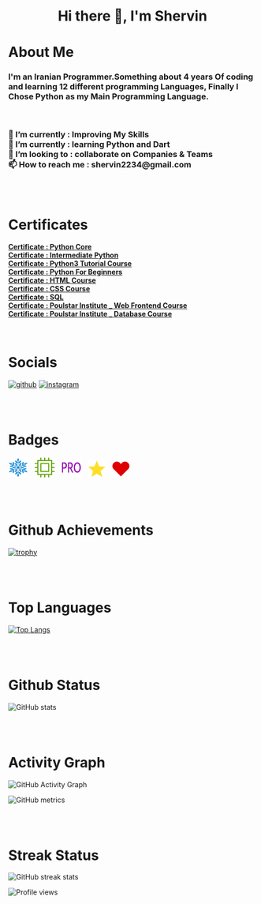 <h1 align="center"><b>Hi there 👋, I'm Shervin</b></h1>

<div align="left"><h1><b>About Me</b></h1>
<h3>I'm an Iranian Programmer.Something about 4 years Of coding and learning 12 different programming Languages, Finally I Chose Python as my Main Programming Language.</h3><br>
</div>

<div align="left">
<div align="left">
    <h3>
        <b>🔭 I’m currently :</b> Improving My Skills<br>
        <b>🌱 I’m currently :</b> learning Python and Dart <br>
        <b>👯 I’m looking to :</b> collaborate on Companies & Teams <br>
        <b>📫 How to reach me :</b> shervin2234@gmail.com 
    </h3>
</div>

<br><br>
<h1><b>Certificates</b></h1>

<div align="left">
    <a href="https://github.com/shervinbdndev/shervinbdndev/blob/master/Certificates/PythonCore_certificate.jpg"><b>Certificate : Python Core</b></a><br>
    <a href="https://github.com/shervinbdndev/shervinbdndev/blob/master/Certificates/Intermediate_Python_certificate.jpg"><b>Certificate : Intermediate Python</b></a><br>
    <a href="https://github.com/shervinbdndev/shervinbdndev/blob/master/Certificates/Python_certificate.jpg"><b>Certificate : Python3 Tutorial Course</b></a><br>
    <a href="https://github.com/shervinbdndev/shervinbdndev/blob/master/Certificates/Python-for-Beginners_certificate.jpg"><b>Certificate : Python For Beginners</b></a><br>
    <a href="https://github.com/shervinbdndev/shervinbdndev/blob/master/Certificates/HTML_certificate.jpg"><b>Certificate : HTML Course</b></a><br>
    <a href="https://github.com/shervinbdndev/shervinbdndev/blob/master/Certificates/CSS_certificate.jpg"><b>Certificate : CSS Course</b></a><br>
    <a href="https://github.com/shervinbdndev/shervinbdndev/blob/master/Certificates/SQL_certificate.jpg"><b>Certificate : SQL</b></a><br>
    <a href="https://github.com/shervinbdndev/shervinbdndev/blob/master/Certificates/web_frontend_course_plstr.jpg"><b>Certificate : Poulstar Institute _ Web Frontend Course</b></a><br>
    <a href="https://github.com/shervinbdndev/shervinbdndev/blob/master/Certificates/database_course_plstr.jpg"><b>Certificate : Poulstar Institute _ Database Course</b></a>
</div>

<br>

<br>
<h1><b>Socials</b></h1>

[<img src='https://cdn.jsdelivr.net/npm/simple-icons@3.0.1/icons/github.svg' alt='github' height='40'>](https://github.com/shervinbdndev)  [<img src='https://cdn.jsdelivr.net/npm/simple-icons@3.0.1/icons/instagram.svg' alt='instagram' height='40'>](https://www.instagram.com/shervin.bdn/)  

<br>

<br>
<h1><b>Badges</b></h1>

<a href='https://archiveprogram.github.com/'><img src='https://raw.githubusercontent.com/acervenky/animated-github-badges/master/assets/acbadge.gif' width='40' height='40'></a> <a href='https://docs.github.com/en/developers'><img src='https://raw.githubusercontent.com/acervenky/animated-github-badges/master/assets/devbadge.gif' width='40' height='40'></a> <a href='https://github.com/pricing'><img src='https://raw.githubusercontent.com/acervenky/animated-github-badges/master/assets/pro.gif' width='40' height='40'></a> <a href='https://stars.github.com/'><img src='https://raw.githubusercontent.com/acervenky/animated-github-badges/master/assets/starbadge.gif' width='35' height='35'></a> <a href='https://docs.github.com/en/github/supporting-the-open-source-community-with-github-sponsors'><img src='https://raw.githubusercontent.com/acervenky/animated-github-badges/master/assets/sponsorbadge.gif' width='35' height='35'></a> 

<br>

<br>
<h1><b>Github Achievements</b></h1>

[![trophy](https://github-profile-trophy.vercel.app/?username=shervinbdndev)](https://github.com/ryo-ma/github-profile-trophy)

<br>

<br>
<h1><b>Top Languages</b></h1>

[![Top Langs](https://github-readme-stats.vercel.app/api/top-langs/?username=shervinbdndev)](https://github.com/anuraghazra/github-readme-stats)

<br>

<br>
<h1><b>Github Status</b></h1>

![GitHub stats](https://github-readme-stats.vercel.app/api?username=shervinbdndev&show_icons=true&count_private=true)  

<br>

<br>
<h1><b>Activity Graph</b></h1>

![GitHub Activity Graph](https://activity-graph.herokuapp.com/graph?username=shervinbdndev)  

![GitHub metrics](https://metrics.lecoq.io/shervinbdndev)  

<br>

<br>
<h1><b>Streak Status</b></h1>

![GitHub streak stats](https://github-readme-streak-stats.herokuapp.com/?user=shervinbdndev)  

![Profile views](https://gpvc.arturio.dev/shervinbdndev)  


</div>